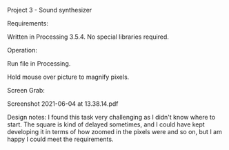 Project 3 - Sound synthesizer

Requirements:

Written in Processing 3.5.4. No special libraries required.

Operation:

Run file in Processing.

Hold mouse over picture to magnify pixels.

Screen Grab:

Screenshot 2021-06-04 at 13.38.14.pdf

Design notes: I found this task very challenging as I didn't know where to start. The square is kind of delayed sometimes, and I could have kept developing it in terms of how zoomed in the pixels were and so on, but I am happy I could meet the requirements.
